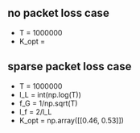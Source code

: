 ## no packet loss case
- T = 1000000
- K_opt = 

## sparse packet loss case
- T = 1000000
- l_L = int(np.log(T))
- f_G = 1/np.sqrt(T)
- l_f = 2/l_L
- K_opt = np.array([[0.46, 0.53]])

